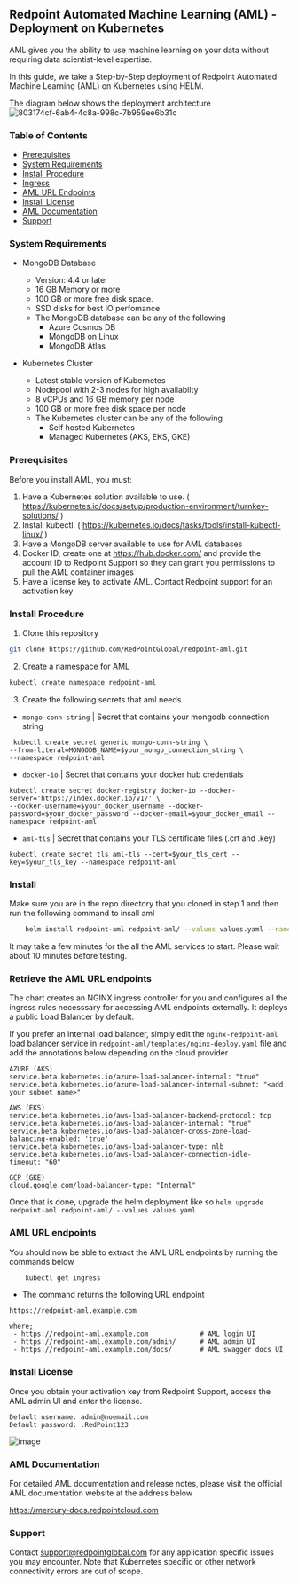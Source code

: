## Redpoint Automated Machine Learning (AML) - Deployment on Kubernetes
AML gives you the ability to use machine learning on your data without requiring data scientist-level expertise. 

In this guide, we take a Step-by-Step deployment of Redpoint Automated Machine Learning (AML) on Kubernetes using HELM. 

The diagram below shows the deployment architecture
![803174cf-6ab4-4c8a-998c-7b959ee6b31c](https://user-images.githubusercontent.com/42842390/197833963-45b725f0-947e-4884-914b-c6942d6d883d.png)

### Table of Contents
- [Prerequisites ](#prerequisites)
- [System Requirements ](#system-requirements)
- [Install Procedure ](#install-procedure)
- [Ingress ](#ingress)
- [AML URL Endpoints ](#aml-url-endpoints)
- [Install License](#install-license)
- [AML Documentation](#aml-documentation)
- [Support](#support)

### System Requirements

- MongoDB Database 
    - Version: 4.4 or later
    - 16 GB Memory or more
    - 100 GB or more free disk space.
    - SSD disks for best IO perfomance
    - The MongoDB database can be any of the following
       - Azure Cosmos DB
       - MongoDB on Linux
       - MongoDB Atlas

- Kubernetes Cluster
    - Latest stable version of Kubernetes
    - Nodepool with 2-3 nodes for high availabilty
    - 8 vCPUs and 16 GB memory per node
    - 100 GB or more free disk space per node
    - The Kubernetes cluster can be any of the following
       - Self hosted Kubernetes
       - Managed Kubernetes (AKS, EKS, GKE)
    
### Prerequisites

Before you install AML, you must:

1. Have a Kubernetes solution available to use. ( https://kubernetes.io/docs/setup/production-environment/turnkey-solutions/ )
2. Install kubectl. ( https://kubernetes.io/docs/tasks/tools/install-kubectl-linux/ )
3. Have a MongoDB server available to use for AML databases
4. Docker ID, create one at https://hub.docker.com/ and provide the account ID to Redpoint Support so they can grant you permissions to pull the AML container images
5. Have a license key to activate AML. Contact Redpoint support for an activation key

### Install Procedure

1. Clone this repository
```sh
git clone https://github.com/RedPointGlobal/redpoint-aml.git
 ```
2. Create a namespace for AML
```sh
kubectl create namespace redpoint-aml
 ```
3. Create the following secrets that aml needs
 - ```mongo-conn-string``` | Secret that contains your mongodb connection string 
```
 kubectl create secret generic mongo-conn-string \
--from-literal=MONGODB_NAME=$your_mongo_connection_string \
--namespace redpoint-aml
```
 - ```docker-io``` | Secret that contains your docker hub credentials 
```
kubectl create secret docker-registry docker-io --docker-server='https://index.docker.io/v1/' \
--docker-username=$your_docker_username --docker-password=$your_docker_password --docker-email=$your_docker_email --namespace redpoint-aml
```
 - ```aml-tls``` | Secret that contains your TLS certificate files (.crt and .key)
```
kubectl create secret tls aml-tls --cert=$your_tls_cert --key=$your_tls_key --namespace redpoint-aml
```
### Install
Make sure you are in the repo directory that you cloned in step 1 and then run the following command to insall aml
```sh
    helm install redpoint-aml redpoint-aml/ --values values.yaml --namespace redpoint-aml
 ```
It may take a few minutes for the all the AML services to start. Please wait about 10 minutes before testing.

### Retrieve the AML URL endpoints
The chart creates an NGINX ingress controller for you and configures all the ingress rules necesssary for accessing AML endpoints externally. It deploys a public Load Balancer by default.

If you prefer an internal load balancer, simply edit the ```nginx-redpoint-aml``` load balancer service in ```redpoint-aml/templates/nginx-deploy.yaml``` file and add the annotations below depending on the cloud provider
```
AZURE (AKS)
service.beta.kubernetes.io/azure-load-balancer-internal: "true"
service.beta.kubernetes.io/azure-load-balancer-internal-subnet: "<add your subnet name>"

AWS (EKS)
service.beta.kubernetes.io/aws-load-balancer-backend-protocol: tcp
service.beta.kubernetes.io/aws-load-balancer-internal: "true"    
service.beta.kubernetes.io/aws-load-balancer-cross-zone-load-balancing-enabled: 'true'    
service.beta.kubernetes.io/aws-load-balancer-type: nlb    
service.beta.kubernetes.io/aws-load-balancer-connection-idle-timeout: "60"

GCP (GKE)
cloud.google.com/load-balancer-type: "Internal"
```
Once that is done, upgrade the helm deployment like so ```helm upgrade redpoint-aml redpoint-aml/ --values values.yaml```
### AML URL endpoints
You should now be able to extract the AML URL endpoints by running the commands below 
```sh
    kubectl get ingress
 ```
- The command returns the following URL endpoint
```
https://redpoint-aml.example.com

where;
 - https://redpoint-aml.example.com             # AML login UI
 - https://redpoint-aml.example.com/admin/      # AML admin UI
 - https://redpoint-aml.example.com/docs/       # AML swagger docs UI
 ```  

### Install License
Once you obtain your activation key from Redpoint Support, access the AML admin UI and enter the license.
```
Default username: admin@noemail.com
Default password: .RedPoint123
```
![image](https://user-images.githubusercontent.com/42842390/218563945-94a5b162-dc59-45ae-900e-130a84810f66.png)

### AML Documentation
For detailed AML documentation and release notes, please visit the official AML documentation website at the address below

https://mercury-docs.redpointcloud.com

### Support 
Contact support@redpointglobal.com for any application specific issues you may encounter. Note that Kubernetes specific or other network connectivity errors are out of scope.
